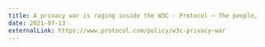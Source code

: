 ```yaml
---
title: A privacy war is raging inside the W3C - Protocol — The people, power and politics of tech
date: 2021-07-13
externalLink: https://www.protocol.com/policy/w3c-privacy-war
---
```

